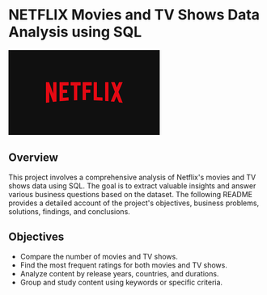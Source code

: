 # NETFLIX Movies and TV Shows Data Analysis using SQL

![Netflix_logo](https://github.com/amrita312pandit/netflix_sql_project-/blob/main/LOGO.png)

## Overview
This project involves a comprehensive analysis of Netflix's movies and TV shows data using SQL. The goal is to extract valuable insights and answer various business questions based on the dataset. The following README provides a detailed account of the project's objectives, business problems, solutions, findings, and conclusions.


## Objectives
   * Compare the number of movies and TV shows.
   * Find the most frequent ratings for both movies and TV shows.
   * Analyze content by release years, countries, and durations.
   * Group and study content using keywords or specific criteria.

